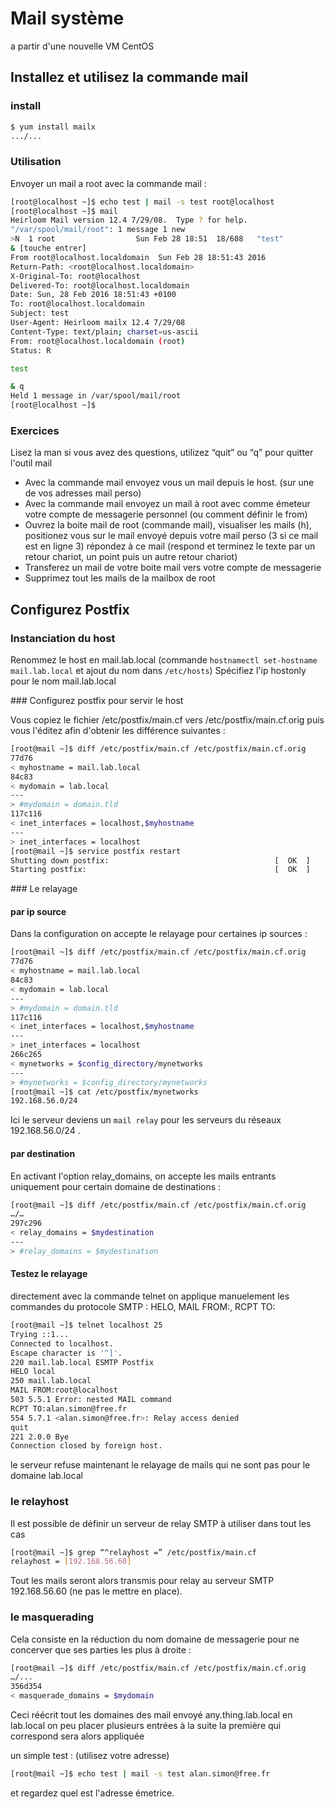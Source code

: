 # Mail système

a partir d'une nouvelle VM CentOS

## Installez et utilisez la commande mail

### install

```bash
$ yum install mailx
.../...
```

### Utilisation

Envoyer un mail a root avec la commande mail :

```bash
[root@localhost ~]$ echo test | mail -s test root@localhost
[root@localhost ~]$ mail
Heirloom Mail version 12.4 7/29/08.  Type ? for help.
"/var/spool/mail/root": 1 message 1 new
>N  1 root                  Sun Feb 28 18:51  18/608   "test"
& [touche entrer]
From root@localhost.localdomain  Sun Feb 28 18:51:43 2016
Return-Path: <root@localhost.localdomain>
X-Original-To: root@localhost
Delivered-To: root@localhost.localdomain
Date: Sun, 28 Feb 2016 18:51:43 +0100
To: root@localhost.localdomain
Subject: test
User-Agent: Heirloom mailx 12.4 7/29/08
Content-Type: text/plain; charset=us-ascii
From: root@localhost.localdomain (root)
Status: R

test

& q
Held 1 message in /var/spool/mail/root
[root@localhost ~]$
```

### Exercices

Lisez la man si vous avez des questions, utilizez “quit” ou “q” pour quitter l'outil mail

* Avec la commande mail envoyez vous un mail depuis le host. (sur une de vos adresses mail perso)
* Avec la commande mail envoyez un mail à root avec comme émeteur votre compte de messagerie personnel (ou comment définir le from)
* Ouvrez la boite mail de root (commande mail), visualiser les mails (h), positionez vous sur le mail envoyé depuis votre mail perso (3 si ce mail est en ligne 3) répondez à ce mail (respond et terminez le texte par un retour chariot, un point puis un autre retour chariot)
* Transferez un mail de votre boite mail vers votre compte de messagerie
* Supprimez tout les mails de la mailbox de root

## Configurez Postfix

### Instanciation du host

Renommez le host en mail.lab.local (commande `hostnamectl set-hostname mail.lab.local` et ajout du nom dans `/etc/hosts`)
Spécifiez l'ip hostonly pour le nom mail.lab.local  

### Configurez postfix pour servir le host

Vous copiez le fichier /etc/postfix/main.cf vers /etc/postfix/main.cf.orig puis vous l'éditez afin d'obtenir les différence suivantes :

```bash
[root@mail ~]$ diff /etc/postfix/main.cf /etc/postfix/main.cf.orig
77d76
< myhostname = mail.lab.local
84c83
< mydomain = lab.local
---
> #mydomain = domain.tld
117c116
< inet_interfaces = localhost,$myhostname
---
> inet_interfaces = localhost
[root@mail ~]$ service postfix restart
Shutting down postfix:                                     [  OK  ]
Starting postfix:                                          [  OK  ]
```

### Le relayage  

#### par ip source

Dans la configuration on accepte le relayage pour certaines ip sources :

```bash
[root@mail ~]$ diff /etc/postfix/main.cf /etc/postfix/main.cf.orig
77d76
< myhostname = mail.lab.local
84c83
< mydomain = lab.local
---
> #mydomain = domain.tld
117c116
< inet_interfaces = localhost,$myhostname
---
> inet_interfaces = localhost
266c265
< mynetworks = $config_directory/mynetworks
---
> #mynetworks = $config_directory/mynetworks
[root@mail ~]$ cat /etc/postfix/mynetworks
192.168.56.0/24
```

Ici le serveur deviens un `mail relay` pour les serveurs du réseaux 192.168.56.0/24 .

#### par destination

En activant l'option relay_domains, on accepte les mails entrants uniquement pour certain domaine de destinations :  

```bash
[root@mail ~]$ diff /etc/postfix/main.cf /etc/postfix/main.cf.orig
…/…
297c296
< relay_domains = $mydestination
---
> #relay_domains = $mydestination
```

#### Testez le relayage

directement avec la commande telnet on applique manuelement les commandes du protocole SMTP : HELO, MAIL FROM:, RCPT TO:

```bash
[root@mail ~]$ telnet localhost 25
Trying ::1...
Connected to localhost.
Escape character is '^]'.
220 mail.lab.local ESMTP Postfix
HELO local
250 mail.lab.local
MAIL FROM:root@localhost
503 5.5.1 Error: nested MAIL command
RCPT TO:alan.simon@free.fr
554 5.7.1 <alan.simon@free.fr>: Relay access denied
quit
221 2.0.0 Bye
Connection closed by foreign host.
```

le serveur refuse maintenant le relayage de mails qui ne sont pas pour le domaine lab.local

### le relayhost

Il est possible de définir un serveur de relay SMTP à utiliser dans tout les cas

```bash
[root@mail ~]$ grep “^relayhost =” /etc/postfix/main.cf
relayhost = [192.168.56.60]
```

Tout les mails seront alors transmis pour relay au serveur SMTP 192.168.56.60 (ne pas le mettre en place).

### le masquerading

Cela consiste en la réduction du nom domaine de messagerie pour ne concerver que ses parties les plus à droite :

```bash
[root@mail ~]$ diff /etc/postfix/main.cf /etc/postfix/main.cf.orig 
…/...
356d354
< masquerade_domains = $mydomain
```

Ceci réécrit tout les domaines des mail envoyé any.thing.lab.local en lab.local on peu placer plusieurs entrées à la suite la première qui correspond sera alors appliquée

un simple test : (utilisez votre adresse)

```bash
[root@mail ~]$ echo test | mail -s test alan.simon@free.fr
```

et regardez quel est l'adresse émetrice.
